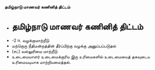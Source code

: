 **தமிழ்நாடு மாணவர் கணினித் திட்டம்**
- # தமிழ்நாடு மாணவர் கணினித் திட்டம்
- -2 n. வழக்குமாற்றீடு
- மற்றொரு நீதிமன்றத்தின் தீர்ப்பிற்கு வழக்கு அனுப்பப்படுதல்
- (சட்) வல்லுரிமை மாற்றீடு
- உடைமையாளர் உடைமைக்குரிய இரு உரிமைகளில் உடைமையைத் தகவுடைய உரிமையடியாக மாற்றியமைத்தல்.

